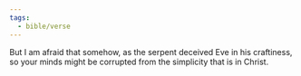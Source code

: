 ```yaml
---
tags:
  - bible/verse
---
```

But I am afraid that somehow, as the serpent deceived Eve in his craftiness, so your minds might be corrupted from the simplicity that is in Christ.